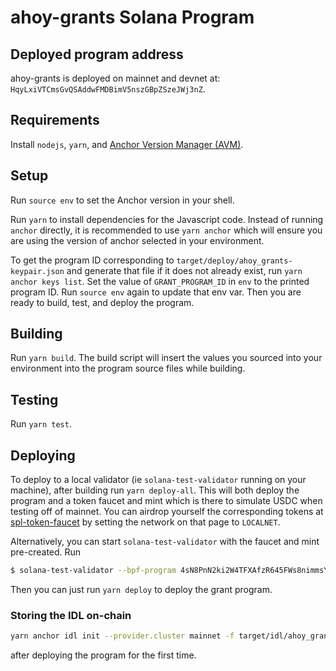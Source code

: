 # ahoy-grants Solana Program

## Deployed program address

ahoy-grants is deployed on mainnet and devnet at:
`HqyLxiVTCmsGvQSAddwFMDBimV5nszGBpZSzeJWj3nZ`.

## Requirements

Install `nodejs`, `yarn`, and [Anchor Version Manager
(AVM)](https://book.anchor-lang.com/anchor_references/avm.html).

## Setup

Run `source env` to set the Anchor version in your shell.

Run `yarn` to install dependencies for the Javascript code. Instead of running
`anchor` directly, it is recommended to use `yarn anchor` which will ensure you
are using the version of anchor selected in your environment.

To get the program ID corresponding to `target/deploy/ahoy_grants-keypair.json`
and generate that file if it does not already exist, run `yarn anchor keys list`. Set the value of `GRANT_PROGRAM_ID` in `env` to the printed program ID.
Run `source env` again to update that env var. Then you are ready to build,
test, and deploy the program.

## Building

Run `yarn build`. The build script will insert the values you sourced into your
environment into the program source files while building.

## Testing

Run `yarn test`.

## Deploying

To deploy to a local validator (ie `solana-test-validator` running on your
machine), after building run `yarn deploy-all`. This will both deploy the
program and a token faucet and mint which is there to simulate USDC when testing
off of mainnet. You can airdrop yourself the corresponding tokens at
[spl-token-faucet](https://spl-token-faucet.com/) by setting the network on that
page to `LOCALNET`.

Alternatively, you can start `solana-test-validator` with the faucet and mint
pre-created. Run

```sh
$ solana-test-validator --bpf-program 4sN8PnN2ki2W4TFXAfzR645FWs8nimmsYeNtxM8RBK6A spl_token_faucet.so --account Gh9ZwEmdLJ8DscKNTkTqPbNwLNNBjuSzaG9Vp2KGtKJr faucet_mint_Gh9ZwEmdLJ8DscKNTkTqPbNwLNNBjuSzaG9Vp2KGtKJr.json
```

Then you can just run `yarn deploy` to deploy the grant program.

### Storing the IDL on-chain

```sh
yarn anchor idl init --provider.cluster mainnet -f target/idl/ahoy_grants.json HqyLxiVTCmsGvQSAddwFMDBimV5nszGBpZSzeJWj3nZ
```

after deploying the program for the first time.
